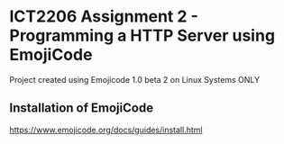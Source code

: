 # ICT2206 Assignment 2 - Programming a HTTP Server using EmojiCode 

Project created using Emojicode 1.0 beta 2 on Linux Systems ONLY

## Installation of EmojiCode 
https://www.emojicode.org/docs/guides/install.html


